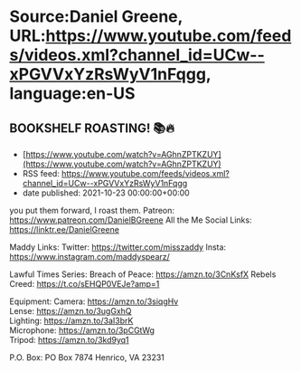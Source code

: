 # Source:Daniel Greene, URL:https://www.youtube.com/feeds/videos.xml?channel_id=UCw--xPGVVxYzRsWyV1nFqgg, language:en-US

## BOOKSHELF ROASTING! 📚🔥
 - [https://www.youtube.com/watch?v=AGhnZPTKZUY](https://www.youtube.com/watch?v=AGhnZPTKZUY)
 - RSS feed: https://www.youtube.com/feeds/videos.xml?channel_id=UCw--xPGVVxYzRsWyV1nFqgg
 - date published: 2021-10-23 00:00:00+00:00

you put them forward, I roast them. 
Patreon: https://www.patreon.com/DanielBGreene 
All the Me Social Links: https://linktr.ee/DanielGreene

Maddy Links: 
Twitter: https://twitter.com/misszaddy
Insta: https://www.instagram.com/maddyspearz/ 

Lawful Times Series: 
Breach of Peace: https://amzn.to/3CnKsfX
Rebels Creed: https://t.co/sEHQP0VEJe?amp=1

Equipment: 
Camera: https://amzn.to/3siqgHv  
Lense: https://amzn.to/3ugGxhQ  
Lighting: https://amzn.to/3aI3brK  
Microphone: https://amzn.to/3pCGtWg  
Tripod: https://amzn.to/3kd9yq1  

P.O. Box: PO Box 7874 Henrico, VA 23231

